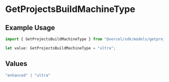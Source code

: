 # GetProjectsBuildMachineType

## Example Usage

```typescript
import { GetProjectsBuildMachineType } from "@vercel/sdk/models/getprojectsop.js";

let value: GetProjectsBuildMachineType = "ultra";
```

## Values

```typescript
"enhanced" | "ultra"
```